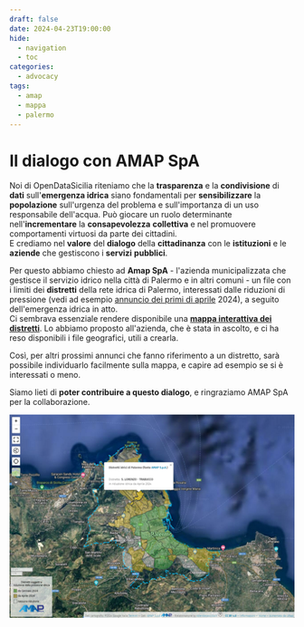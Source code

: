 ```yaml
---
draft: false
date: 2024-04-23T19:00:00
hide:
  - navigation
  - toc
categories:
  - advocacy
tags:
  - amap
  - mappa
  - palermo
---
```


# Il dialogo con AMAP SpA

Noi di OpenDataSicilia riteniamo che la **trasparenza** e la **condivisione** di **dati** sull'**emergenza idrica** siano fondamentali per **sensibilizzare** la **popolazione** sull'urgenza del problema e sull'importanza di un uso responsabile dell'acqua.
Può giocare un ruolo determinante nell'**incrementare** la **consapevolezza** **collettiva** e nel promuovere comportamenti virtuosi da parte dei cittadini.<br>
E crediamo nel **valore** del **dialogo** della **cittadinanza** con le **istituzioni** e le **aziende** che gestiscono i **servizi** **pubblici**.

Per questo abbiamo chiesto ad **Amap SpA** - l'azienda municipalizzata che gestisce il servizio idrico nella città di Palermo e in altri comuni - un file con i limiti dei **distretti** della rete idrica di Palermo, interessati dalle riduzioni di pressione (vedi ad esempio [annuncio dei primi di aprile](../../../../documenti-utili/diminuzione_volumi_invasi_piano_emergenza_amap_palermo.pdf) 2024), a seguito dell'emergenza idrica in atto.<br>
Ci sembrava essenziale rendere disponibile una [**mappa interattiva dei distretti**](../../../../mappe/distretti_pa/index.md). Lo abbiamo proposto all'azienda, che è stata in ascolto, e ci ha reso disponibili i file geografici, utili a crearla.

Così, per altri prossimi annunci che fanno riferimento a un distretto, sarà possibile individuarlo facilmente sulla mappa, e capire ad esempio se si è interessati o meno.

Siamo lieti di **poter contribuire a questo dialogo**, e ringraziamo AMAP SpA per la collaborazione.

[![](mappa-distretti-amap.png)](../../../../mappe/distretti_pa/index.md)
